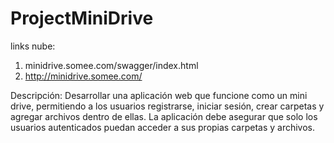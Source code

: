 # ProjectMiniDrive

links nube:
1. minidrive.somee.com/swagger/index.html
2. http://minidrive.somee.com/

Descripción:
Desarrollar una aplicación web que funcione como un mini drive, permitiendo a los usuarios registrarse, 
iniciar sesión, crear carpetas y agregar archivos dentro de ellas. La aplicación debe asegurar que solo 
los usuarios autenticados puedan acceder a sus propias carpetas y archivos.


